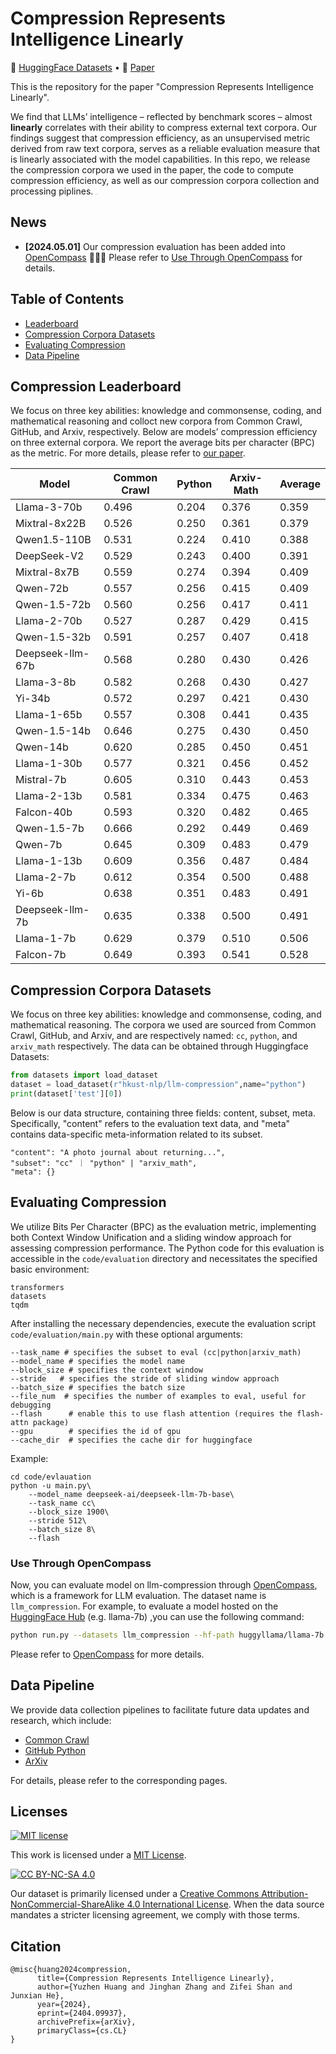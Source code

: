# Compression Represents Intelligence Linearly

<p align="left">
   🤗 <a href="https://huggingface.co/datasets/hkust-nlp/llm-compression" target="_blank">HuggingFace Datasets</a>  •   📃 <a href="https://arxiv.org/abs/2404.09937" target="_blank">Paper</a> 
</p>

This is the repository for the paper "Compression Represents Intelligence Linearly". 

We find that LLMs’ intelligence – reflected by benchmark scores – almost **linearly** correlates with their ability to compress external text corpora. Our findings suggest that compression efficiency, as an unsupervised metric derived from raw text corpora, serves as a reliable evaluation measure that is linearly associated with the model capabilities. In this repo, we release the compression corpora we used in the paper, the code to compute compression efficiency, as well as our compression corpora collection and processing piplines.  <img src="resources/overview.png" alt="overview" style="zoom: 5%;" />

## News
* **[2024.05.01]** Our compression evaluation has been added into [OpenCompass](https://github.com/open-compass/opencompass/blob/main/configs/datasets/llm_compression/README.md) 🚀🚀🚀 Please refer to [Use Through OpenCompass](#use-through-opencompass) for details.

## Table of Contents 

* [Leaderboard](#compression-leaderboard)
* [Compression Corpora Datasets](#compression-corpora-datasets)
* [Evaluating Compression](#evaluating-compression)
* [Data Pipeline](#data-pipeline)


## Compression Leaderboard

We focus on three key abilities: knowledge and commonsense, coding, and mathematical reasoning and colloct new corpora from Common Crawl, GitHub, and Arxiv, respectively. Below are models’ compression efficiency on three external corpora. We report the average bits per character (BPC) as the metric. For more details, please refer to [our paper](https://arxiv.org/abs/2404.09937). 

| Model            | Common Crawl	 | Python | Arxiv-Math | Average |
|------------------|--------------|--------|------------|---------|
| Llama-3-70b      |        0.496 |  0.204 |      0.376 |   0.359 |
| Mixtral-8x22B    |        0.526 |  0.250 |      0.361 |   0.379 |
| Qwen1.5-110B     |        0.531 |  0.224 |      0.410 |   0.388 |
| DeepSeek-V2      |        0.529 |  0.243 |      0.400 |   0.391 |
| Mixtral-8x7B     |        0.559 |  0.274 |      0.394 |   0.409 |
| Qwen-72b         |        0.557 |  0.256 |      0.415 |   0.409 |
| Qwen-1.5-72b     |        0.560 |  0.256 |      0.417 |   0.411 |
| Llama-2-70b      |        0.527 |  0.287 |      0.429 |   0.415 |
| Qwen-1.5-32b     |        0.591 |  0.257 |      0.407 |   0.418 |
| Deepseek-llm-67b |        0.568 |  0.280 |      0.430 |   0.426 |
| Llama-3-8b       |        0.582 |  0.268 |      0.430 |   0.427 |
| Yi-34b           |        0.572 |  0.297 |      0.421 |   0.430 |
| Llama-1-65b      |        0.557 |  0.308 |      0.441 |   0.435 |
| Qwen-1.5-14b     |        0.646 |  0.275 |      0.430 |   0.450 |
| Qwen-14b         |        0.620 |  0.285 |      0.450 |   0.451 |
| Llama-1-30b      |        0.577 |  0.321 |      0.456 |   0.452 |
| Mistral-7b       |        0.605 |  0.310 |      0.443 |   0.453 |
| Llama-2-13b      |        0.581 |  0.334 |      0.475 |   0.463 |
| Falcon-40b       |        0.593 |  0.320 |      0.482 |   0.465 |
| Qwen-1.5-7b      |        0.666 |  0.292 |      0.449 |   0.469 |
| Qwen-7b          |        0.645 |  0.309 |      0.483 |   0.479 |
| Llama-1-13b      |        0.609 |  0.356 |      0.487 |   0.484 |
| Llama-2-7b       |        0.612 |  0.354 |      0.500 |   0.488 |
| Yi-6b            |        0.638 |  0.351 |      0.483 |   0.491 |
| Deepseek-llm-7b  |        0.635 |  0.338 |      0.500 |   0.491 |
| Llama-1-7b       |        0.629 |  0.379 |      0.510 |   0.506 |
| Falcon-7b        |        0.649 |  0.393 |      0.541 |   0.528 |

## Compression Corpora Datasets

We focus on three key abilities: knowledge and commonsense, coding, and mathematical reasoning. The corpora we used are sourced from Common Crawl, GitHub, and Arxiv, and are respectively named: `cc`, `python`, and `arxiv_math` respectively. The data can be obtained through Huggingface Datasets:

  ```python
  from datasets import load_dataset
  dataset = load_dataset(r"hkust-nlp/llm-compression",name="python")
  print(dataset['test'][0])
  ```

Below is our data structure, containing three fields: content, subset, meta. Specifically, "content" refers to the evaluation text data, and "meta" contains data-specific meta-information related to its subset.

```
"content": "A photo journal about returning...", 
"subset": "cc" ｜ "python" | "arxiv_math", 
"meta": {}
```



## Evaluating Compression

We utilize Bits Per Character (BPC) as the evaluation metric, implementing both Context Window Unification and a sliding window approach for assessing compression performance. The Python code for this evaluation is accessible in the `code/evaluation` directory and necessitates the specified basic environment:

```
transformers
datasets
tqdm
```

After installing the necessary dependencies, execute the evaluation script `code/evaluation/main.py` with these optional arguments:

```
--task_name # specifies the subset to eval (cc|python|arxiv_math)
--model_name # specifies the model name
--block_size # specifies the context window
--stride   # specifies the stride of sliding window approach
--batch_size # specifies the batch size
--file_num  # specifies the number of examples to eval, useful for debugging
--flash      # enable this to use flash attention (requires the flash-attn package)
--gpu        # specifies the id of gpu
--cache_dir  # specifies the cache dir for huggingface
```

Example:

```
cd code/evlauation
python -u main.py\
    --model_name deepseek-ai/deepseek-llm-7b-base\
    --task_name cc\
    --block_size 1900\
    --stride 512\
    --batch_size 8\
    --flash
```

### Use Through OpenCompass

Now, you can evaluate model on llm-compression through [OpenCompass](https://github.com/open-compass/opencompass), which is a framework for LLM evaluation.  The dataset name is `llm_compression`. For example, to evaluate a model hosted on the [HuggingFace Hub](https://huggingface.co/models) (e.g. llama-7b) ,you can use the following command:

```bash
python run.py --datasets llm_compression --hf-path huggyllama/llama-7b --model-kwargs use_flash_attention_2=True  
```

Please refer to [OpenCompass](https://github.com/open-compass/opencompass/blob/main/configs/datasets/llm_compression/README.md) for more details.


## Data Pipeline 
We provide data collection pipelines to facilitate future data updates and research, which include:
* [Common Crawl](https://github.com/hkust-nlp/cpt/tree/main/code/data_collection/cc)
* [GitHub Python](https://github.com/hkust-nlp/cpt/tree/main/code/data_collection/github)
* [ArXiv](https://github.com/hkust-nlp/cpt/tree/main/code/data_collection/arxiv)

For details, please refer to the corresponding pages.

## Licenses

[![MIT license](https://img.shields.io/badge/License-MIT-blue.svg)](https://lbesson.mit-license.org/)

This work is licensed under a [MIT License](https://lbesson.mit-license.org/).

[![CC BY-NC-SA 4.0](https://img.shields.io/badge/License-CC%20BY--NC--SA%204.0-lightgrey.svg)](http://creativecommons.org/licenses/by-nc-sa/4.0/)

Our dataset is primarily licensed under a
[Creative Commons Attribution-NonCommercial-ShareAlike 4.0 International License](http://creativecommons.org/licenses/by-nc-sa/4.0/). When the data source mandates a stricter licensing agreement, we comply with those terms.



## Citation

```
@misc{huang2024compression,
      title={Compression Represents Intelligence Linearly}, 
      author={Yuzhen Huang and Jinghan Zhang and Zifei Shan and Junxian He},
      year={2024},
      eprint={2404.09937},
      archivePrefix={arXiv},
      primaryClass={cs.CL}
}
```

